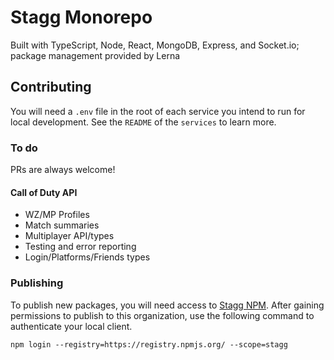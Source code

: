 # Stagg Monorepo

Built with TypeScript, Node, React, MongoDB, Express, and Socket.io; package management provided by Lerna

## Contributing

You will need a `.env` file in the root of each service you intend to run for local development. See the `README` of the `services` to learn more.

### To do

PRs are always welcome!

#### Call of Duty API

- WZ/MP Profiles
- Match summaries
- Multiplayer API/types
- Testing and error reporting
- Login/Platforms/Friends types

### Publishing

To publish new packages, you will need access to [Stagg NPM](https://www.npmjs.com/settings/stagg/packages). After gaining permissions to publish to this organization, use the following command to authenticate your local client.

```
npm login --registry=https://registry.npmjs.org/ --scope=stagg
```
